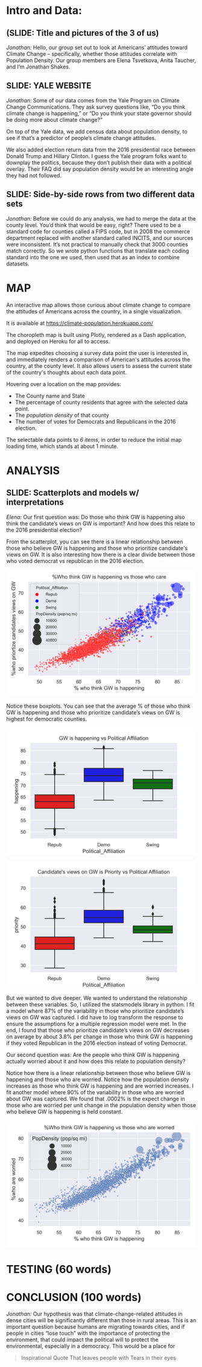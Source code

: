 # Intro and Data:
## (SLIDE: Title and pictures of the 3 of us)
*Jonathan:* Hello, our group set out to look at Americans’ attitudes toward Climate Change – specifically, whether those attitudes correlate with Population Density.  Our group members are Elena Tsvetkova, Anita Taucher, and I’m Jonathan Shakes.

## SLIDE: YALE WEBSITE
*Jonathan:* Some of our data comes from the Yale Program on Climate Change Communications. They ask survey questions like, “Do you think climate change is happening,” or “Do you think your state governor should be doing more about climate change?” 

On top of the Yale data, we add census data about population density, to see if that’s a predictor of people’s climate change attitudes.

We also added election return data from the 2016 presidential race between Donald Trump and Hillary Clinton. I guess the Yale program folks want to downplay the politics, because they don’t publish their data with a political overlay. Their FAQ did say population density would be an interesting angle they had not followed.

## SLIDE: Side-by-side rows from two different data sets
*Jonathan:* Before we could do any analysis, we had to merge the data at the county level. You’d think that would be easy, right? There used to be a standard code for counties called a FIPS code, but in 2008 the commerce department replaced with another standard called INCITS, and our sources were inconsistent. It’s not practical to manually check that 3000 counties match correctly.   So we wrote python functions that translate each coding standard into the one we used, then used that as an index to combine datasets.

# MAP
An interactive map allows those curious about climate change to compare the attitudes of Americans across the country, in a single visualization.

It is available at https://climate-population.herokuapp.com/

The choropleth map is built using Plotly, rendered as a Dash application, and deployed on Heroku for all to access.

The map expedites choosing a survey data point the user is interested in, and immediately renders a comparison of American's attitudes across the country, at the county level.  It also allows users to assess the current state of the country's thoughts about each data point.

Hovering over a location on the map provides: 
*	The County name and State
*	The percentage of county residents that agree with the selected data point.
*	The *population density* of that county
*	The number of votes for Democrats and Republicans in the 2016 election.  

The selectable data points to _6 items_, in order to reduce the initial map loading time, which stands at about 1 minute.


# ANALYSIS
## SLIDE: Scatterplots and models w/ interpretations

*Elena:* Our first question was: Do those who think GW is happening also think the candidate’s views on GW is important? And how does this relate to the 2016 presidential election?

From the scatterplot, you can see there is a linear relationship between those who believe GW is happening and those who prioritize candidate's views on GW. It is also interesting how there is a clear divide between those who voted democrat vs republican in the 2016 election.  

![Image of first scatterplot](https://raw.githubusercontent.com/eltsvetk/CS5010_Project/main/scatterplot_CC_Political_Affiliation.png)

Notice these boxplots. You can see that the average % of those who think GW is happening and those who prioritize candidate’s views on GW is highest for democratic counties.

![Image of first boxplot](https://raw.githubusercontent.com/eltsvetk/CS5010_Project/main/boxplot1.png)

![Image of second boxplot](https://raw.githubusercontent.com/eltsvetk/CS5010_Project/main/boxplot2.png)

But we wanted to dive deeper. We wanted to understand the relationship between these variables. So, I utilized the statsmodels library in python. I fit a model where 87% of the variability in those who prioritize candidate’s views on GW was captured. I did have to log transform the response to ensure the assumptions for a multiple regression model were met. In the end, I found that those who prioritize candidate’s views on GW decreases on average by about 3.8% per change in those who think GW is happening if they voted Republican in the 2016 election instead of voting Democrat. 

Our second question was: Are the people who think GW is happening actually worried about it and how does this relate to population density?

Notice how there is a linear relationship between those who believe GW is happening and those who are worried. Notice how the population density increases as those who think GW is happening and are worried increases. I fit another model where 90% of the variability in those who are worried about GW was captured. We found that .0002% is the expect change in those who are worried per unit change in the population density when those who believe GW is happening is held constant. 

![Image of second scatterplot](https://raw.githubusercontent.com/eltsvetk/CS5010_Project/main/scatterplot_CC_PopDensity.png)

# TESTING (60 words)

# CONCLUSION (100 words)
*Jonathan:* Our hypothesis was that climate-change-related attitudes in dense cities will be significantly different than those in rural areas. 
This is an important question because humans are migrating towards cities, and if people in cities “lose touch” with the importance of protecting the environment, that could impact the political will to protect the environmental, especially in a democracy.
This would be a place for 
> Inspirational Quote
> That leaves people with
> Tears in their eyes
